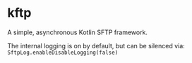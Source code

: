 # kftp
A simple, asynchronous Kotlin SFTP framework.

The internal logging is on by default, but can be silenced via: `SftpLog.enableDisableLogging(false)`
